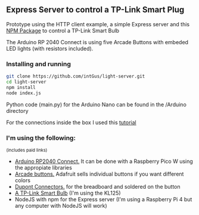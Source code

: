 ## Express Server to control a TP-Link Smart Plug

Prototype using the HTTP client example, a simple Express server and this [NPM Package](https://github.com/konsumer/tplink-lightbulb) to control a TP-Link Smart Bulb

The Arduino RP 2040 Connect is using five Arcade Buttons with embeded LED lights (with resistors  included). 

### Installing and running

```bash
git clone https://github.com/intGus/light-server.git
cd light-server
npm install
node index.js
```

Python code (main.py) for the Arduino Nano can be found in the /Arduino directory

For the connections inside the box I used this [tutorial](https://learn.adafruit.com/arcade-button-control-box)

### I'm using the following:
<sup>(includes paid links)</sup>

+ [Arduino RP2040 Connect.](https://www.amazon.com/dp/B095J4KFVT?ref_=cm_sw_r_cp_ud_dp_387K0K6BBVZGKR0QMGEA&_encoding=UTF8&tag=intgus-20&linkCode=ur2&linkId=bd27108f0f5c903fb113a58d52f1a4f3&camp=1789&creative=9325) It can be done with a Raspberry Pico W using the appropiate libraries
+ [Arcade buttons.](https://www.amazon.com/dp/B01N11BDX9?psc=1&amp;ref=ppx_yo2ov_dt_b_product_details&_encoding=UTF8&tag=intgus-20&linkCode=ur2&linkId=b82fe38182984dcbda0799d0f07b67bf&camp=1789&creative=9325) Adafruit sells individual buttons if you want different colors
+ [Dupont Connectors.](https://www.amazon.com/dp/B07QGBKFYZ?psc=1&amp;ref=ppx_yo2ov_dt_b_product_details&_encoding=UTF8&tag=intgus-20&linkCode=ur2&linkId=15daff3f17e82b56dc52221f9eb01f99&camp=1789&creative=9325) for the breadboard and soldered on the button
+ [A TP-Link Smart Bulb](https://www.amazon.com/gp/product/B08TB6VXFL/ref=ppx_yo_dt_b_search_asin_title?ie=UTF8&amp;th=1&_encoding=UTF8&tag=intgus-20&linkCode=ur2&linkId=e89f14f99190cdd48077d8c55ecef0e4&camp=1789&creative=9325) (I'm using the KL125)
+ NodeJS with npm for the Express server (I'm using a Raspberry Pi 4 but any computer with NodeJS will work)